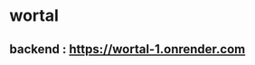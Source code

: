 # wortal

## backend : https://wortal-1.onrender.com

<!-- 

eyJhbGciOiJIUzI1NiIsInR5cCI6IkpXVCJ9.eyJ1c2VySWQiOiI2N2JhZGJkZDU1NzlmZTFlMTM4MTRjNzEiLCJlbWFpbCI6InNhbnVAZ21haWwuY29tIiwiaWF0IjoxNzQwMjk5MjQ0LCJleHAiOjE3NDAzMDI4NDR9.DGyumKiyPgHvk3CIFRDk2xF1RrxGksHzErea3tF_aAc

 -->
